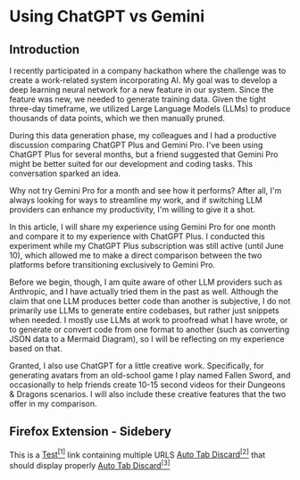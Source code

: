 # Using ChatGPT vs Gemini


## Introduction

I recently participated in a company hackathon where the challenge was to create a work-related system incorporating AI. My goal was to develop a deep learning neural network for a new feature in our system. Since the feature was new, we needed to generate training data. Given the tight three-day timeframe, we utilized Large Language Models (LLMs) to produce thousands of data points, which we then manually pruned.

During this data generation phase, my colleagues and I had a productive discussion comparing ChatGPT Plus and Gemini Pro. I've been using ChatGPT Plus for several months, but a friend suggested that Gemini Pro might be better suited for our development and coding tasks. This conversation sparked an idea.

Why not try Gemini Pro for a month and see how it performs? After all, I'm always looking for ways to streamline my work, and if switching LLM providers can enhance my productivity, I'm willing to give it a shot.

In this article, I will share my experience using Gemini Pro for one month and compare it to my experience with ChatGPT Plus. I conducted this experiment while my ChatGPT Plus subscription was still active (until June 10), which allowed me to make a direct comparison between the two platforms before transitioning exclusively to Gemini Pro.

Before we begin, though, I am quite aware of other LLM providers such as Anthropic, and I have actually tried them in the past as well. Although the claim that one LLM produces better code than another is subjective, I do not primarily use LLMs to generate entire codebases, but rather just snippets when needed. I mostly use LLMs at work to proofread what I have wrote, or to generate or convert code from one format to another (such as converting JSON data to a Mermaid Diagram), so I will be reflecting on my experience based on that.

Granted, I also use ChatGPT for a little creative work. Specifically, for generating avatars from an old-school game I play named Fallen Sword, and occasionally to help friends create 10-15 second videos for their Dungeons & Dragons scenarios. I will also include these creative features that the two offer in my comparison.


## Firefox Extension \- Sidebery

This is a [Test<sup>[1]</sup>](https://addons.mozilla.org/en-US/firefox/addon/auto-tab-discard/) link containing multiple URLS [Auto Tab Discard<sup>[2]</sup>](https://addons.mozilla.org/en-US/firefox/addon/auto-tab-discard/) that should display properly [Auto Tab Discard<sup>[3]</sup>](https://addons.mozilla.org/en-US/firefox/addon/auto-tab-discard/)

